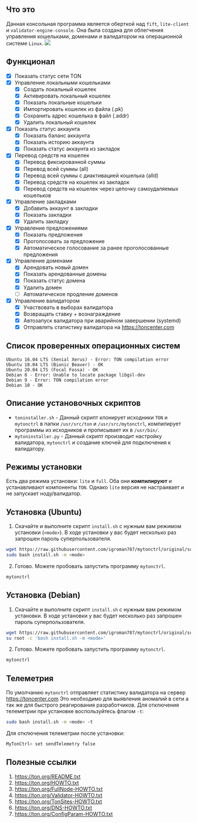 ## Что это
Данная консольная программа является оберткой над `fift`, `lite-client` и `validator-engine-console`. Она была создана для облегчения управления кошельками, доменами и валидатором на операционной системе `Linux`.
![](https://raw.githubusercontent.com/igroman787/mytonctrl/master/screens/mytonctrl-status_ru.png)

## Функционал
- [x] Показать статус сети TON
- [x] Управление локальными кошельками
	- [x] Создать локальный кошелек
	- [x] Активировать локальный кошелек
	- [x] Показать локальные кошельки
	- [x] Импортировать кошелек из файла (.pk)
	- [x] Сохранить адрес кошелька в файл (.addr)
	- [x] Удалить локальный кошелек
- [x] Показать статус аккаунта
	- [x] Показать баланс аккаунта
	- [x] Показать историю аккаунта
	- [x] Показать статус аккаунта из закладок
- [x] Перевод средств на кошелек
	- [x] Перевод фиксированной суммы
	- [x] Перевод всей суммы (all)
	- [x] Перевод всей суммы с диактивацией кошелька (alld)
	- [x] Перевод средств на кошелек из закладок
	- [x] Перевод средств на кошелек через цепочку самоудаляемых кошельков
- [x] Управление закладками
	- [x] Добавить аккаунт в закладки
	- [x] Показать закладки
	- [x] Удалить закладку
- [x] Управление предложениями
	- [x] Показать предложения
	- [x] Проголосовать за предложение
	- [x] Автоматическое голосование за ранее проголосованные предложения
- [x] Управление доменами
	- [x] Арендовать новый домен
	- [x] Показать арендованные домены
	- [x] Показать статус домена
	- [x] Удалить домен
	- [ ] Автоматическое продление доменов
- [x] Управление валидатором
	- [x] Участвовать в выборах валидатора
	- [x] Возвращать ставку + вознаграждение
	- [x] Автозапуск валидатора при аварийном завершении (systemd)
	- [x] Отправлять статистику валидатора на https://toncenter.com

## Список проверенных операционных систем
```
Ubuntu 16.04 LTS (Xenial Xerus) - Error: TON compilation error
Ubuntu 18.04 LTS (Bionic Beaver) - OK
Ubuntu 20.04 LTS (Focal Fossa) - OK
Debian 8 - Error: Unable to locate package libgsl-dev
Debian 9 - Error: TON compilation error
Debian 10 - OK
```

## Описание установочных скриптов
- `toninstaller.sh` - Данный скрипт клонирует исходники `TON` и `mytonctrl` в папки `/usr/src/ton` и `/usr/src/mytonctrl`, компилирует программы из исходников и прописывает их в `/usr/bin/`.
- `mytoninstaller.py` - Данный скрипт производит настройку валидатора, `mytonctrl` и создание ключей для подключения к валидатору.

## Режимы установки
Есть два режима установки: `lite` и `full`. Оба они **компилируют** и устанавливают компоненты `TON`. Однако `lite` версия не настраивает и не запускает ноду/валидатор.

## Установка (Ubuntu)
1. Скачайте и выполните скрипт `install.sh` с нужным вам режимом установки (`<mode>`). В ходе установки у вас будет несколько раз запрошен пароль суперпользователя.
```sh
wget https://raw.githubusercontent.com/igroman787/mytonctrl/original/scripts/install.sh
sudo bash install.sh -m <mode>
```

2. Готово. Можете пробовать запустить программу `mytonctrl`.
```sh
mytonctrl
```

## Установка (Debian)
1. Скачайте и выполните скрипт `install.sh` с нужным вам режимом установки. В ходе установки у вас будет несколько раз запрошен пароль суперпользователя.
```sh
wget https://raw.githubusercontent.com/igroman787/mytonctrl/original/scripts/install.sh
su root -c 'bash install.sh -m <mode>'
```

2. Готово. Можете пробовать запустить программу `mytonctrl`.
```sh
mytonctrl
```

## Телеметрия
По умолчанию `mytonctrl` отправляет статистику валидатора на сервер https://toncenter.com
Это необходимо для выявления аномалий в сети а так же для быстрого реагирования разработчиков.
Для отключения телеметрии при установке воспользуйтесь флагом `-t`:
```sh
sudo bash install.sh -m <mode> -t
```

Для отключения телеметрии после установки:
```sh
MyTonCtrl> set sendTelemetry false
```

## Полезные ссылки
1. https://ton.org/README.txt
2. https://ton.org/HOWTO.txt
3. https://ton.org/FullNode-HOWTO.txt
4. https://ton.org/Validator-HOWTO.txt
5. https://ton.org/TonSites-HOWTO.txt
6. https://ton.org/DNS-HOWTO.txt
7. https://ton.org/ConfigParam-HOWTO.txt